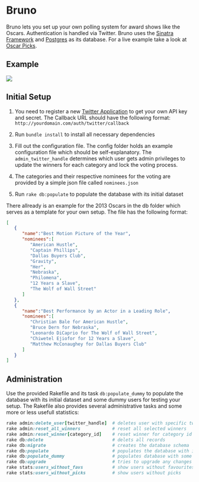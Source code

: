 Bruno
=======

Bruno lets you set up your own polling system for award shows like the Oscars. Authentication is handled via Twitter. Bruno uses the [Sinatra Framework](http://www.sinatrarb.com/) and [Postgres](http://www.postgresql.org/) as its database. For a live example take a look at [Oscar Picks](http://oscar-picks.com).

## Example

![](http://nilsbecker.s3.amazonaws.com/bruno_preview.png)

## Initial Setup

1. You need to register a new [Twitter Application](https://apps.twitter.com/) to get your own API key and secret. The Callback URL should have the following format: `http://yourdomain.com/auth/twitter/callback`

2. Run `bundle install` to install all necessary dependencies 

3. Fill out the configuration file. The config folder holds an example configuration file which should be self-explanatory. The `admin_twitter_handle` determines which user gets admin privileges to update the winners for each category and lock the voting process.

4. The categories and their respective nominees for the voting are provided by a simple json file called `nominees.json`

5. Run `rake db:populate` to populate the database with its initial dataset

There allready is an example for the 2013 Oscars in the db folder which serves as a template for your own setup. The file has the following format:

```json
[
   {
      "name":"Best Motion Picture of the Year",
      "nominees":[
         "American Hustle",
         "Captain Phillips",
         "Dallas Buyers Club",
         "Gravity",
         "Her",
         "Nebraska",
         "Philomena",
         "12 Years a Slave",
         "The Wolf of Wall Street"
      ]
   },
   {
      "name":"Best Performance by an Actor in a Leading Role",
      "nominees":[
         "Christian Bale for American Hustle",
         "Bruce Dern for Nebraska",
         "Leonardo DiCaprio for The Wolf of Wall Street",
         "Chiwetel Ejiofor for 12 Years a Slave",
         "Matthew McConaughey for Dallas Buyers Club"
      ]
   }
]
```

## Administration

Use the provided Rakefile and its task `db:populate_dummy` to populate the database with its initial dataset and some dummy users for testing your setup. The Rakefile also provides several administrative tasks and some more or less usefull statistics:

```ruby
rake admin:delete_user[twitter_handle]  # deletes user with specific twitter handle
rake admin:reset_all_winners            # reset all selected winners
rake admin:reset_winner[category_id]    # reset winner for category id
rake db:delete                          # delets all records
rake db:migrate                         # creates the database schema
rake db:populate                        # populates the database with its initial dataset
rake db:populate_dummy                  # populates database with some dummy users
rake db:upgrade                         # tries to upgrade any changes to the database schema
rake stats:users_without_favs           # show users without favourites
rake stats:users_without_picks          # show users without picks
```
